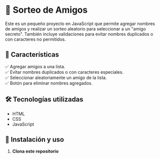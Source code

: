 # 🎉 Sorteo de Amigos

Este es un pequeño proyecto en JavaScript que permite agregar nombres de amigos y realizar un sorteo aleatorio para seleccionar a un "amigo secreto". También incluye validaciones para evitar nombres duplicados o con caracteres no permitidos.

## 🚀 Características

✅ Agregar amigos a una lista.  
✅ Evitar nombres duplicados o con caracteres especiales.  
✅ Seleccionar aleatoriamente un amigo de la lista.  
✅ Botón para eliminar nombres agregados.  

## 🛠️ Tecnologías utilizadas

- HTML
- CSS
- JavaScript

## 📌 Instalación y uso

1. **Clona este repositorio**  
   
